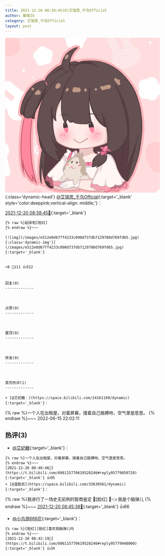 ```yaml
---
title: 2021-12-20 08:38:45(0)艾瑞思_千鸟Official
author: 御坂IO
category: 艾瑞思_千鸟Official
layout: post
---
```


![img](/images/7e08840c56f251de28bdf766b647bd5fe9a5d50a.jpg){:class='dynamic-head'}
[@艾瑞思_千鸟Official](https://space.bilibili.com/1090010845/dynamic){:target='_blank' style='color:deeppink;vertical-align: middle;'}：

[2021-12-20 08:38:45🔗](https://t.bilibili.com/606115770619528246){:target='_blank'}

~~~
{% raw %}起床啦[脸红]
{% endraw %}~~~

[![img](/images/e512e0d67ff4233c090d737db7129780d769fd65.jpg){:class='dynamic-img'}](/images/e512e0d67ff4233c090d737db7129780d769fd65.jpg){:target='_blank'}


↪️0 💬111 👍522


回复(0)
-------------



点赞(0)
-------------



置顶(0)
-------------



转发(0)
-------------



首页热评(1)
-------------

+ [@艾妃糖：](https://space.bilibili.com/24161189/dynamic){:target='_blank'}：
~~~
{% raw %}一个人在出租屋，对着屏幕，搂着自己胳膊吻，空气里是思思。
{% endraw %}~~~
2022-06-15 22:02:11


热评(3)
-------------

+ [@艾妃糖](https://space.bilibili.com/24161189/dynamic){:target='_blank'}：
~~~
{% raw %}一个人在出租屋，对着屏幕，搂着自己胳膊吻，空气里是思思。
{% endraw %}~~~
[2021-12-20 08:40:46🔗](https://t.bilibili.com/606115770619528246#reply95779850720){:target='_blank'} 👍95
+ [@温胜武](https://space.bilibili.com/33630561/dynamic){:target='_blank'}：
~~~
{% raw %}我进行了一场史无前例的智商鉴定
👊[脸红]
📃👈
我是个脑弹儿
{% endraw %}~~~
[2021-12-20 08:45:39🔗](https://t.bilibili.com/606115770619528246#reply95780087808){:target='_blank'} 👍66
+ [@小鸟游666花](https://space.bilibili.com/29549485/dynamic){:target='_blank'}：
~~~
{% raw %}[脸红][脸红]喜欢我脑弹儿吗
{% endraw %}~~~
[2021-12-20 08:42:19🔗](https://t.bilibili.com/606115770619528246#reply95779948000){:target='_blank'} 👍34


